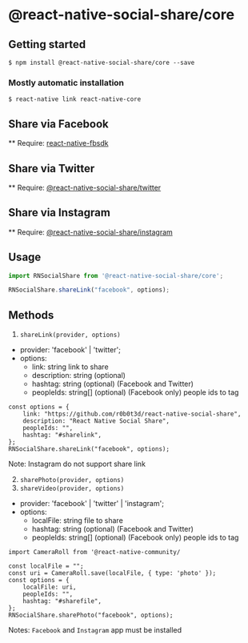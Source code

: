 # @react-native-social-share/core

## Getting started

`$ npm install @react-native-social-share/core --save`

### Mostly automatic installation

`$ react-native link react-native-core`

## Share via Facebook
** Require: [react-native-fbsdk](https://github.com/facebook/react-native-fbsdk)

## Share via Twitter
** Require: [@react-native-social-share/twitter](https://github.com/r0b0t3d/react-native-social-share/tree/master/packages/twitter)

## Share via Instagram
** Require: [@react-native-social-share/instagram](https://github.com/r0b0t3d/react-native-social-share/tree/master/packages/instagram)

## Usage
```javascript
import RNSocialShare from '@react-native-social-share/core';

RNSocialShare.shareLink("facebook", options);
```

## Methods
1. `shareLink(provider, options)`
- provider: 'facebook' | 'twitter';
- options:
	+ link: string link to share
	+ description: string (optional)
	+ hashtag: string (optional) (Facebook and Twitter)
	+ peopleIds: string[] (optional) (Facebook only) people ids to tag

```
const options = {
	link: "https://github.com/r0b0t3d/react-native-social-share",
	description: "React Native Social Share",
	peopleIds: "",
	hashtag: "#sharelink",
};
RNSocialShare.shareLink("facebook", options);
```
Note: Instagram do not support share link

2. `sharePhoto(provider, options)`
3. `shareVideo(provider, options)`
- provider: 'facebook' | 'twitter' | 'instagram';
- options:
	+ localFile: string file to share
	+ hashtag: string (optional) (Facebook and Twitter)
	+ peopleIds: string[] (optional) (Facebook only) people ids to tag
```
import CameraRoll from '@react-native-community/

const localFile = "";
const uri = CameraRoll.save(localFile, { type: 'photo' });
const options = {
	localFile: uri,
	peopleIds: "",
	hashtag: "#sharefile",
};
RNSocialShare.sharePhoto("facebook", options);
```

Notes: `Facebook` and `Instagram` app must be installed

